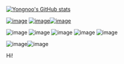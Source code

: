 [![Yongnoo's GitHub stats](https://github-readme-stats.vercel.app/api?username=yongnoo&show_icons=true&theme=nord)](https://github.com/anuraghazra/github-readme-stats)


[![image](https://img.shields.io/badge/Instagram-E4405F?style=for-the-badge&logo=instagram&logoColor=white)](https://instagram.com/syj1110)
[![image](https://img.shields.io/badge/Gmail-D14836?style=for-the-badge&logo=gmail&logoColor=white)](seoyj1110@gmail.com)[![image](https://img.shields.io/badge/Notion-000000?style=for-the-badge&logo=notion&logoColor=white)](https://www.notion.so/yongnoo/Yongnoo-888e1b840fd64325be3251106e444217)

![image](https://img.shields.io/badge/Python-FFD43B?style=for-the-badge&logo=python&logoColor=blue)
![image](https://img.shields.io/badge/HTML5-E34F26?style=for-the-badge&logo=html5&logoColor=white)
![image](https://img.shields.io/badge/CSS3-1572B6?style=for-the-badge&logo=css3&logoColor=white)
![image](https://img.shields.io/badge/MariaDB-003545?style=for-the-badge&logo=mariadb&logoColor=white)
![image](https://img.shields.io/badge/Django-092E20?style=for-the-badge&logo=django&logoColor=green)



![image](https://img.shields.io/badge/apple%20silicon-333333?style=for-the-badge&logo=apple&logoColor=white)![image](https://img.shields.io/badge/lenovo%20laptop-E2231A?style=for-the-badge&logo=lenovo&logoColor=white)


Hi!





